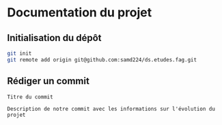 # Documentation du projet

## Initialisation du dépôt

```bash
git init
git remote add origin git@github.com:samd224/ds.etudes.fag.git
```

## Rédiger un commit

```
Titre du commit

Description de notre commit avec les informations sur l'évolution du projet
```
